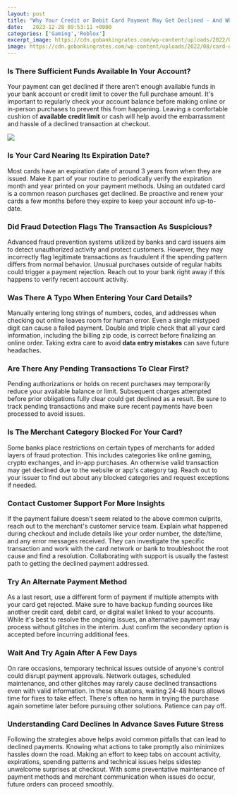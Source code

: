 ```yaml
---
layout: post
title: "Why Your Credit or Debit Card Payment May Get Declined - And What You Can Do About It"
date:   2023-12-28 09:53:11 +0000
categories: ['Gaming','Roblox']
excerpt_image: https://cdn.gobankingrates.com/wp-content/uploads/2022/08/card-declined_iStock-1352663713-e1660075972268.jpg
image: https://cdn.gobankingrates.com/wp-content/uploads/2022/08/card-declined_iStock-1352663713-e1660075972268.jpg
---
```


### Is There Sufficient Funds Available In Your Account?
Your payment can get declined if there aren't enough available funds in your bank account or credit limit to cover the full purchase amount. It's important to regularly check your account balance before making online or in-person purchases to prevent this from happening. Leaving a comfortable cushion of **available credit limit** or cash will help avoid the embarrassment and hassle of a declined transaction at checkout.

![](https://cdn.gobankingrates.com/wp-content/uploads/2022/08/card-declined_iStock-1352663713-e1660075972268.jpg)
### Is Your Card Nearing Its Expiration Date? 
Most cards have an expiration date of around 3 years from when they are issued. Make it part of your routine to periodically verify the expiration month and year printed on your payment methods. Using an outdated card is a common reason purchases get declined. Be proactive and renew your cards a few months before they expire to keep your account info up-to-date.
### Did Fraud Detection Flags The Transaction As Suspicious?
Advanced fraud prevention systems utilized by banks and card issuers aim to detect unauthorized activity and protect customers. However, they may incorrectly flag legitimate transactions as fraudulent if the spending pattern differs from normal behavior. Unusual purchases outside of regular habits could trigger a payment rejection. Reach out to your bank right away if this happens to verify recent account activity.
### Was There A Typo When Entering Your Card Details? 
Manually entering long strings of numbers, codes, and addresses when checking out online leaves room for human error. Even a single mistyped digit can cause a failed payment. Double and triple check that all your card information, including the billing zip code, is correct before finalizing an online order. Taking extra care to avoid **data entry mistakes** can save future headaches.  
### Are There Any Pending Transactions To Clear First?
Pending authorizations or holds on recent purchases may temporarily reduce your available balance or limit. Subsequent charges attempted before prior obligations fully clear could get declined as a result. Be sure to track pending transactions and make sure recent payments have been processed to avoid issues.
### Is The Merchant Category Blocked For Your Card?  
Some banks place restrictions on certain types of merchants for added layers of fraud protection. This includes categories like online gaming, crypto exchanges, and in-app purchases. An otherwise valid transaction may get declined due to the website or app's category tag. Reach out to your issuer to find out about any blocked categories and request exceptions if needed.
### Contact Customer Support For More Insights
If the payment failure doesn't seem related to the above common culprits, reach out to the merchant's customer service team. Explain what happened during checkout and include details like your order number, the date/time, and any error messages received. They can investigate the specific transaction and work with the card network or bank to troubleshoot the root cause and find a resolution. Collaborating with support is usually the fastest path to getting the declined payment addressed. 
### Try An Alternate Payment Method
As a last resort, use a different form of payment if multiple attempts with your card get rejected. Make sure to have backup funding sources like another credit card, debit card, or digital wallet linked to your accounts. While it's best to resolve the ongoing issues, an alternative payment may process without glitches in the interim. Just confirm the secondary option is accepted before incurring additional fees.
### Wait And Try Again After A Few Days
On rare occasions, temporary technical issues outside of anyone's control could disrupt payment approvals. Network outages, scheduled maintenance, and other glitches may rarely cause declined transactions even with valid information. In these situations, waiting 24-48 hours allows time for fixes to take effect. There's often no harm in trying the purchase again sometime later before pursuing other solutions. Patience can pay off.
### Understanding Card Declines In Advance Saves Future Stress
Following the strategies above helps avoid common pitfalls that can lead to declined payments. Knowing what actions to take promptly also minimizes hassles down the road. Making an effort to keep tabs on account activity, expirations, spending patterns and technical issues helps sidestep unwelcome surprises at checkout. With some preventative maintenance of payment methods and merchant communication when issues do occur, future orders can proceed smoothly.